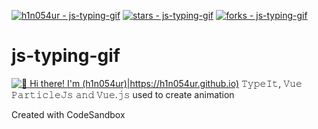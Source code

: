 [![h1n054ur - js-typing-gif](https://img.shields.io/static/v1?label=codesandbox&message=js-typing-gif&color=blue&logo=github)](https://codesandbox.io/s/github/h1n054ur/js-typing-gif)
[![stars - js-typing-gif](https://img.shields.io/github/stars/h1n054ur/js-typing-gif?style=social)](https://github.com/h1n054ur/js-typing-gif)
[![forks - js-typing-gif](https://img.shields.io/github/forks/h1n054ur/js-typing-gif?style=social)](https://github.com/h1n054ur/js-typing-gif)
# js-typing-gif
[<img src="https://raw.githubusercontent.com/h1n054ur/js-typing-gif/master/intro.gif" alt="👋 Hi there! I'm (h1n054ur)|https://h1n054ur.github.io)" title="👋 Hi there! I'm (h1n054ur)|https://h1n054ur.github.io)"/>](https://h1n054ur.github.io)
𝚃𝚢𝚙𝚎𝙸𝚝, 𝚅𝚞𝚎 𝙿𝚊𝚛𝚝𝚒𝚌𝚕𝚎𝙹𝚜 𝚊𝚗𝚍 𝚅𝚞𝚎.𝚓𝚜 used to create animation
<p>Created with CodeSandbox</p>
